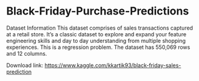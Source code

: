 # Black-Friday-Purchase-Predictions
Dataset Information
This dataset comprises of sales transactions captured at a retail store. It’s a classic dataset to explore and expand your feature engineering skills and day to day understanding from multiple shopping experiences. This is a regression problem. The dataset has 550,069 rows and 12 columns.

Download link: https://www.kaggle.com/kkartik93/black-friday-sales-prediction

